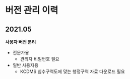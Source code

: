 # 버전 관리 이력
## 2021.05
<b>사용자 버전 분리</b>
* 전문가용
  - 관리자 비밀번호 필요
* 일반 사용자용
  - KCDMS 침수구역도에 맞는 행정구역 자료 다운로드 필요
